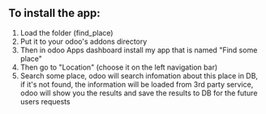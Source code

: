 To install the app:
----------
1. Load the folder (find_place)
2. Put it to your odoo's addons directory
3. Then in odoo Apps dashboard install my app that is named "Find some place"
4. Then go to "Location" (choose it on the left navigation bar)
5. Search some place, odoo will search infomation about this place in DB, if it's not found, the information will be loaded from 3rd party service, odoo will show you the results and save the results to DB for the future users requests
